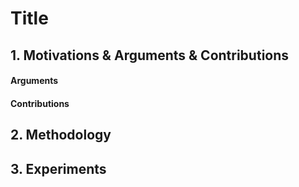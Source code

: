 # Title

## 1. Motivations & Arguments & Contributions

#### Arguments

#### Contributions


## 2. Methodology

## 3. Experiments
